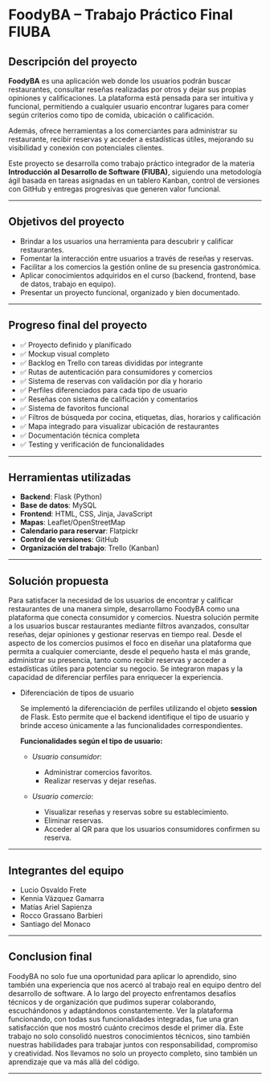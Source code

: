# FoodyBA – Trabajo Práctico Final FIUBA

## Descripción del proyecto

**FoodyBA** es una aplicación web donde los usuarios podrán buscar restaurantes, consultar reseñas realizadas por otros y dejar sus propias opiniones y calificaciones. La plataforma está pensada para ser intuitiva y funcional, permitiendo a cualquier usuario encontrar lugares para comer según criterios como tipo de comida, ubicación o calificación.

Además, ofrece herramientas a los comerciantes para administrar su restaurante, recibir reservas y acceder a estadísticas útiles, mejorando su visibilidad y conexión con potenciales clientes.

Este proyecto se desarrolla como trabajo práctico integrador de la materia **Introducción al Desarrollo de Software (FIUBA)**, siguiendo una metodología ágil basada en tareas asignadas en un tablero Kanban, control de versiones con GitHub y entregas progresivas que generen valor funcional.

---

## Objetivos del proyecto

* Brindar a los usuarios una herramienta para descubrir y calificar restaurantes.
* Fomentar la interacción entre usuarios a través de reseñas y reservas.
* Facilitar a los comercios la gestión online de su presencia gastronómica.
* Aplicar conocimientos adquiridos en el curso (backend, frontend, base de datos, trabajo en equipo).
* Presentar un proyecto funcional, organizado y bien documentado.

---

## Progreso final del proyecto

* ✅ Proyecto definido y planificado
* ✅ Mockup visual completo
* ✅ Backlog en Trello con tareas divididas por integrante
* ✅ Rutas de autenticación para consumidores y comercios
* ✅ Sistema de reservas con validación por día y horario
* ✅ Perfiles diferenciados para cada tipo de usuario
* ✅ Reseñas con sistema de calificación y comentarios
* ✅ Sistema de favoritos funcional
* ✅ Filtros de búsqueda por cocina, etiquetas, días, horarios y calificación
* ✅ Mapa integrado para visualizar ubicación de restaurantes
* ✅ Documentación técnica completa
* ✅ Testing y verificación de funcionalidades

---

## Herramientas utilizadas

* **Backend**: Flask (Python)
* **Base de datos**: MySQL
* **Frontend**: HTML, CSS, Jinja, JavaScript
* **Mapas**: Leaflet/OpenStreetMap
* **Calendario para reservar**: Flatpickr
* **Control de versiones**: GitHub
* **Organización del trabajo**: Trello (Kanban)

---
## Solución propuesta

Para satisfacer la necesidad de los usuarios de encontrar y calificar restaurantes de una manera simple, desarrollamo FoodyBA como una plataforma que conecta consumidor y comercios. Nuestra solución permite a los usuarios buscar restaurantes mediante filtros avanzados, consultar reseñas, dejar opiniones y gestionar reservas en tiempo real. Desde el aspecto de los comercios pusimos el foco en diseñar una plataforma que permita a cualquier comerciante, desde el pequeño hasta el más grande, administrar su presencia, tanto como recibir reservas y acceder a estadísticas útiles para potenciar su negocio. Se integraron mapas y la capacidad de diferenciar perfiles para enriquecer la experiencia.

* Diferenciación de tipos de usuario

  Se implementó la diferenciación de perfiles utilizando el objeto **session** de Flask. Esto permite que el backend identifique el tipo de usuario y brinde acceso únicamente a las funcionalidades correspondientes.

  **Funcionalidades según el tipo de usuario:**
  
  - _Usuario consumidor_:
    - Administrar comercios favoritos.
    - Realizar reservas y dejar reseñas.

  - _Usuario comercio_:
    - Visualizar reseñas y reservas sobre su establecimiento.
    - Eliminar reservas.
    - Acceder al QR para que los usuarios consumidores confirmen su reserva.

---

## Integrantes del equipo

* Lucio Osvaldo Frete
* Kennia Vázquez Gamarra
* Matías Ariel Sapienza
* Rocco Grassano Barbieri
* Santiago del Monaco

---

## Conclusion final

FoodyBA no solo fue una oportunidad para aplicar lo aprendido, sino también una experiencia que nos acercó al trabajo real en equipo dentro del desarrollo de software. A lo largo del proyecto enfrentamos desafíos técnicos y de organización que pudimos superar colaborando, escuchándonos y adaptándonos constantemente. Ver la plataforma funcionando, con todas sus funcionalidades integradas, fue una gran satisfacción que nos mostró cuánto crecimos desde el primer día. Este trabajo no solo consolidó nuestros conocimientos técnicos, sino también nuestras habilidades para trabajar juntos con responsabilidad, compromiso y creatividad. Nos llevamos no solo un proyecto completo, sino también un aprendizaje que va más allá del código.

---

